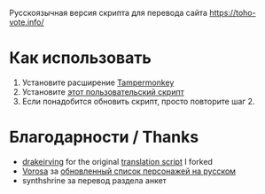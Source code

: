 Русскоязычная версия скрипта для перевода сайта https://toho-vote.info/

# Как использовать
1. Установите расширение [Tampermonkey](https://www.tampermonkey.net/)
2. Установите [этот пользовательский скрипт](https://raw.githubusercontent.com/tbogdanov/touhoudict/master/)
3. Если понадобится обновить скрипт, просто повторите шаг 2.

# Благодарности / Thanks
* [drakeirving](https://github.com/drakeirving) for the original [translation script](http://drakeirving.github.io/touhoudict/) I forked
* [Vorosa](https://github.com/Vorosath) за [обновленный список персонажей на русском](https://github.com/Vorosath/rutouhoudict/blob/master/rutouhoudict)
* synthshrine за перевод раздела анкет
